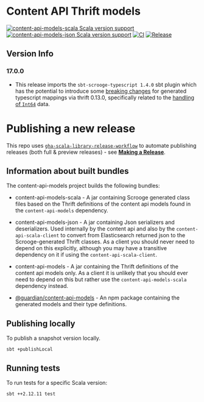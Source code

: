 # Content API Thrift models

[![content-api-models-scala Scala version support](https://index.scala-lang.org/guardian/content-api-models/content-api-models-scala/latest-by-scala-version.svg?platform=jvm)](https://index.scala-lang.org/guardian/content-api-models/content-api-models-scala)
[![content-api-models-json Scala version support](https://index.scala-lang.org/guardian/content-api-models/content-api-models-json/latest-by-scala-version.svg?platform=jvm)](https://index.scala-lang.org/guardian/content-api-models/content-api-models-json)
[![CI](https://github.com/guardian/content-api-models/actions/workflows/ci.yml/badge.svg)](https://github.com/guardian/content-api-models/actions/workflows/ci.yml)
[![Release](https://github.com/guardian/content-api-models/actions/workflows/release.yml/badge.svg)](https://github.com/guardian/content-api-models/actions/workflows/release.yml)

## Version Info

### 17.0.0 
* This release imports the `sbt-scrooge-typescript 1.4.0` sbt plugin which has the potential to introduce some [breaking changes](https://github.com/apache/thrift/blob/master/CHANGES.md#breaking-changes-2) for generated typescript mappings via thrift 0.13.0, specifically related to the [handling of `Int64`](https://issues.apache.org/jira/browse/THRIFT-4675) data.

# Publishing a new release

This repo uses [`gha-scala-library-release-workflow`](https://github.com/guardian/gha-scala-library-release-workflow)
to automate publishing releases (both full & preview releases) - see
[**Making a Release**](https://github.com/guardian/gha-scala-library-release-workflow/blob/main/docs/making-a-release.md).


## Information about built bundles

The content-api-models project builds the following bundles: 

* content-api-models-scala - A jar containing Scrooge generated class files based on the Thrift definitions of the content api models found in the `content-api-models` dependency. 

* content-api-models-json - A jar containing Json serializers and deserializers. Used internally by the content api and also by the `content-api-scala-client` to convert from Elasticsearch returned json to the Scrooge-generated Thrift classes. As a client you should never need to depend on this explicitly, although you may have a transitive dependency on it if using the `content-api-scala-client`.

* content-api-models - A jar containing the Thrift definitions of the content api models only. As a client it is unlikely that you should ever need to depend on this but rather use the `content-api-models-scala` dependency instead.

* [@guardian/content-api-models](https://www.npmjs.com/package/@guardian/content-api-models) - An npm package containing the generated models and their type definitions.

## Publishing locally 

To publish a snapshot version locally.

```
sbt +publishLocal
```

## Running tests

To run tests for a specific Scala version:

```
sbt ++2.12.11 test
```



